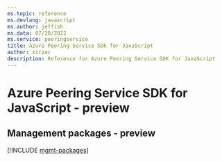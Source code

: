 ```yaml
---
ms.topic: reference
ms.devlang: javascript
ms.author: jeffish
ms.data: 07/20/2022
ms.service: peeringservice
title: Azure Peering Service SDK for JavaScript
author: xirzec
description: Reference for Azure Peering Service SDK for JavaScript
---
```

# Azure Peering Service SDK for JavaScript - preview

## Management packages - preview
[!INCLUDE [mgmt-packages](peering-service-mgmt-index.md)]
